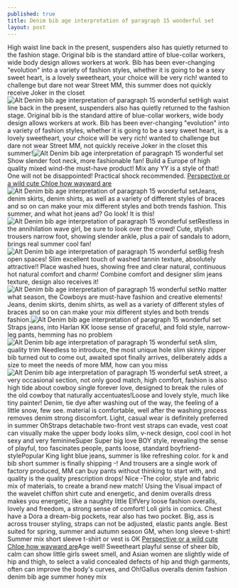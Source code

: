 ```yaml
---
published: true
title: Denim bib age interpretation of paragraph 15 wonderful set
layout: post
---
```

High waist line back in the present, suspenders also has quietly returned to the fashion stage. Original bib is the standard attire of blue-collar workers, wide body design allows workers at work. Bib has been ever-changing \"evolution\" into a variety of fashion styles, whether it is going to be a sexy sweet heart, is a lovely sweetheart, your choice will be very rich! wanted to challenge but dare not wear Street MM, this summer does not quickly receive Joker in the closet![Alt Denim bib age interpretation of paragraph 15 wonderful set](http://totudesign.files.wordpress.com/2016/05/783a3525.jpeg)High waist line back in the present, suspenders also has quietly returned to the fashion stage. Original bib is the standard attire of blue-collar workers, wide body design allows workers at work. Bib has been ever-changing \"evolution\" into a variety of fashion styles, whether it is going to be a sexy sweet heart, is a lovely sweetheart, your choice will be very rich! wanted to challenge but dare not wear Street MM, not quickly receive Joker in the closet this summer!![Alt Denim bib age interpretation of paragraph 15 wonderful set](http://totudesign.files.wordpress.com/2016/05/7836c845.jpeg)Show slender foot neck, more fashionable fan! Build a Europe of high quality mixed wind-the must-have product! Mix any YY is a style of that! One will not be disappointed! Practical shock recommended. [Perspective or a wild cute Chloe how wayward are](http://www.mkfans.com/2016/03/09/perspective-or-a-wild-cute-chloe-how-wayward-are-you-doing-wedding-girl/)![Alt Denim bib age interpretation of paragraph 15 wonderful set](http://totudesign.files.wordpress.com/2016/05/783a92d1.jpeg)Jeans, denim skirts, denim shirts, as well as a variety of different styles of braces and so on can make your mix different styles and both trends fashion. This summer, and what hot jeans ad? Go look! It is this!![Alt Denim bib age interpretation of paragraph 15 wonderful set](http://totudesign.files.wordpress.com/2016/05/783f2aeb.jpeg)Restless in the annihilation wave girl, be sure to look over the crowd! Cute, stylish trousers narrow foot, showing slender ankle, plus a pair of sandals to adorn, brings real summer cool fan!![Alt Denim bib age interpretation of paragraph 15 wonderful set](http://totudesign.files.wordpress.com/2016/05/78394da2.jpeg)Big fresh open spaces! Slim excellent touch of washed tannin texture, absolutely attractive!! Place washed hues, showing free and clear natural, continuous hot natural comfort and charm! Combine comfort and designer slim jeans texture, design also receives it!![Alt Denim bib age interpretation of paragraph 15 wonderful set](http://totudesign.files.wordpress.com/2016/05/783647a9.jpeg)No matter what season, the Cowboys are must-have fashion and creative elements! Jeans, denim skirts, denim shirts, as well as a variety of different styles of braces and so on can make your mix different styles and both trends fashion.![Alt Denim bib age interpretation of paragraph 15 wonderful set](http://totudesign.files.wordpress.com/2016/05/783b4058.jpeg)Straps jeans, into Harlan KK loose sense of graceful, and fold style, narrow-leg pants, hemming has no problem![Alt Denim bib age interpretation of paragraph 15 wonderful set](http://totudesign.files.wordpress.com/2016/05/783c6331.jpeg)A slim, quality trim Needless to introduce, the most unique hole slim skinny zipper bib turned out to come out, awaited spot finally arrives, deliberately adds a size to meet the needs of more MM, how can you miss![Alt Denim bib age interpretation of paragraph 15 wonderful set](http://totudesign.files.wordpress.com/2016/05/7838a5cd.jpeg)A street, a very occasional section, not only good match, high comfort, fashion is also high tide about cowboy single forever love, designed to break the rules of the old cowboy that naturally accentuates!Loose and lovely style, much like tiny painter! Denim, tie dye after washing out of the way, the feeling of a little snow, few see. material is comfortable, well after the washing process removes denim strong discomfort. Light, casual wear is definitely preferred in summer OhStraps detachable two-front vest straps can evade, vest coat can visually make the upper body looks slim, v-neck design, cool cool in hot sexy and very feminineSuper Super big love BOY style, revealing the sense of playful, too fascinates people, pants loose, standard boyfriend-stylePopular King light blue jeans, summer is like refreshing color. for k and bib short summer is finally shipping -! And trousers are a single work of factory produced, MM can buy pants without thinking to start with, and quality is the quality prescription drops! Nice -The color, style and fabric mix of materials, to create a brand new match! Using the Visual impact of the wavelet chiffon shirt cute and energetic, and denim overalls dress makes you energetic, like a naughty little ElfVery loose fashion overalls, lovely and freedom, a strong sense of comfort! Loli girls in comics. Chest have a Dora a dream-big pockets, rear also has two pocket. Big, ass is across trouser styling, straps can not be adjusted, elastic pants angle. Best suited for spring, summer and autumn season GM, when long sleeve t-shirt! Summer mix short sleeve t-shirt or vest is OK [Perspective or a wild cute Chloe how wayward are](http://www.mkfans.com/2016/03/09/perspective-or-a-wild-cute-chloe-how-wayward-are-you-doing-wedding-girl/)Age well! Sweetheart playful sense of sheer bib, calm can show little girls sweet smell, and Asian women are slightly wide of hip and thigh, to select a valid concealed defects of hip and thigh garments, often can improve the body\'s curves, and Oh!Gallus overalls denim fashion denim bib age summer honey mix